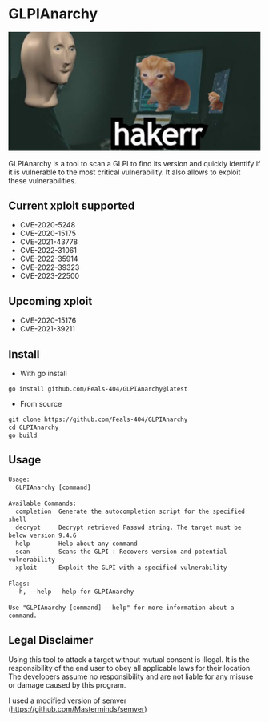 # GLPIAnarchy

![hakker.png](/hakerr.png)

GLPIAnarchy is a tool to scan a GLPI to find its version and quickly identify if it is vulnerable to the most critical vulnerability.
It also allows to exploit these vulnerabilities.

## Current xploit supported

- CVE-2020-5248
- CVE-2020-15175
- CVE-2021-43778
- CVE-2022-31061
- CVE-2022-35914
- CVE-2022-39323
- CVE-2023-22500

## Upcoming xploit

- CVE-2020-15176
- CVE-2021-39211

## Install

- With go install
```
go install github.com/Feals-404/GLPIAnarchy@latest
```
- From source 
```
git clone https://github.com/Feals-404/GLPIAnarchy
cd GLPIAnarchy
go build
```

## Usage

```
Usage:
  GLPIAnarchy [command]

Available Commands:
  completion  Generate the autocompletion script for the specified shell
  decrypt     Decrypt retrieved Passwd string. The target must be below version 9.4.6
  help        Help about any command
  scan        Scans the GLPI : Recovers version and potential vulnerability
  xploit      Exploit the GLPI with a specified vulnerability

Flags:
  -h, --help   help for GLPIAnarchy

Use "GLPIAnarchy [command] --help" for more information about a command.
```

## Legal Disclaimer

Using this tool to attack a target without mutual consent is illegal. It is the responsibility of the end user to obey all applicable laws for their location. The developers assume no responsibility and are not liable for any misuse or damage caused by this program.

I used a modified version of semver (https://github.com/Masterminds/semver)

